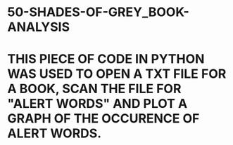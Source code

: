# 50-SHADES-OF-GREY_BOOK-ANALYSIS

# THIS PIECE OF CODE IN PYTHON WAS USED TO OPEN A TXT FILE FOR A BOOK, SCAN THE FILE FOR "ALERT WORDS" AND PLOT A GRAPH OF THE OCCURENCE OF ALERT WORDS. 
